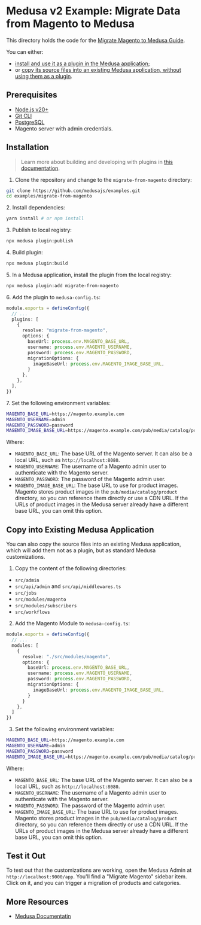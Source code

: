 # Medusa v2 Example: Migrate Data from Magento to Medusa

This directory holds the code for the [Migrate Magento to Medusa Guide](https://docs.medusajs.com/resources/examples/guides/custom-item-price).

You can either:

- [install and use it as a plugin in the Medusa application](#installation);
- or [copy its source files into an existing Medusa application, without using them as a plugin](#copy-into-existing-medusa-application).

## Prerequisites

- [Node.js v20+](https://nodejs.org/en/download)
- [Git CLI](https://git-scm.com/downloads)
- [PostgreSQL](https://www.postgresql.org/download/)
- Magento server with admin credentials.

## Installation

> Learn more about building and developing with plugins in [this documentation](https://docs.medusajs.com/learn/fundamentals/plugins/create).

1. Clone the repository and change to the `migrate-from-magento` directory:

```bash
git clone https://github.com/medusajs/examples.git
cd examples/migrate-from-magento
```

2\. Install dependencies:

```bash
yarn install # or npm install
```

3\. Publish to local registry:

```bash
npx medusa plugin:publish
```

4\. Build plugin:

```bash
npx medusa plugin:build
```

5\. In a Medusa application, install the plugin from the local registry:

```bash
npx medusa plugin:add migrate-from-magento
```

6\. Add the plugin to `medusa-config.ts`:

```ts
module.exports = defineConfig({
  // ...
  plugins: [
    {
      resolve: "migrate-from-magento",
      options: {
        baseUrl: process.env.MAGENTO_BASE_URL,
        username: process.env.MAGENTO_USERNAME,
        password: process.env.MAGENTO_PASSWORD,
        migrationOptions: {
          imageBaseUrl: process.env.MAGENTO_IMAGE_BASE_URL,
        }
      },
    },
  ],
})
```

7\. Set the following environment variables:

```bash
MAGENTO_BASE_URL=https://magento.example.com
MAGENTO_USERNAME=admin
MAGENTO_PASSWORD=password
MAGENTO_IMAGE_BASE_URL=https://magento.example.com/pub/media/catalog/product
```

Where:

- `MAGENTO_BASE_URL`: The base URL of the Magento server. It can also be a local URL, such as `http://localhost:8080`.
- `MAGENTO_USERNAME`: The username of a Magento admin user to authenticate with the Magento server.
- `MAGENTO_PASSWORD`: The password of the Magento admin user.
- `MAGENTO_IMAGE_BASE_URL`: The base URL to use for product images. Magento stores product images in the `pub/media/catalog/product` directory, so you can reference them directly or use a CDN URL. If the URLs of product images in the Medusa server already have a different base URL, you can omit this option.

## Copy into Existing Medusa Application

You can also copy the source files into an existing Medusa application, which will add them not as a plugin, but as standard Medusa customizations.

1. Copy the content of the following directories:

- `src/admin`
- `src/api/admin` and `src/api/middlewares.ts`
- `src/jobs`
- `src/modules/magento`
- `src/modules/subscribers`
- `src/workflows`

2. Add the Magento Module to `medusa-config.ts`:

```ts
module.exports = defineConfig({
  // ...
  modules: [
    {
      resolve: "./src/modules/magento",
      options: {
        baseUrl: process.env.MAGENTO_BASE_URL,
        username: process.env.MAGENTO_USERNAME,
        password: process.env.MAGENTO_PASSWORD,
        migrationOptions: {
          imageBaseUrl: process.env.MAGENTO_IMAGE_BASE_URL,
        }
      }
    },
  ]
})
```

3. Set the following environment variables:

```bash
MAGENTO_BASE_URL=https://magento.example.com
MAGENTO_USERNAME=admin
MAGENTO_PASSWORD=password
MAGENTO_IMAGE_BASE_URL=https://magento.example.com/pub/media/catalog/product
```

Where:

- `MAGENTO_BASE_URL`: The base URL of the Magento server. It can also be a local URL, such as `http://localhost:8080`.
- `MAGENTO_USERNAME`: The username of a Magento admin user to authenticate with the Magento server.
- `MAGENTO_PASSWORD`: The password of the Magento admin user.
- `MAGENTO_IMAGE_BASE_URL`: The base URL to use for product images. Magento stores product images in the `pub/media/catalog/product` directory, so you can reference them directly or use a CDN URL. If the URLs of product images in the Medusa server already have a different base URL, you can omit this option.

## Test it Out

To test out that the customizations are working, open the Medusa Admin at `http://localhost:9000/app`. You'll find a "Migrate Magento" sidebar item. Click on it, and you can trigger a migration of products and categories.

## More Resources

- [Medusa Documentatin](https://docs.medusajs.com)
